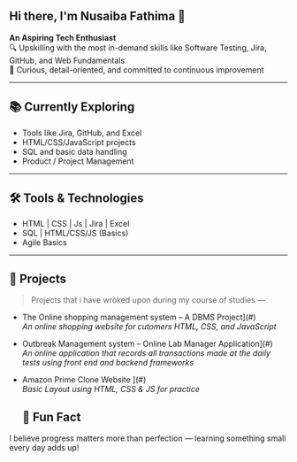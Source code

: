 ## Hi there, I'm Nusaiba Fathima 👋

**An Aspiring Tech Enthusiast**  
🔍 Upskilling with the most in-demand skills like Software Testing, Jira, GitHub, and Web Fundamentals  
🌱 Curious, detail-oriented, and committed to continuous improvement

---

## 📚 Currently Exploring
- Tools like Jira, GitHub, and Excel
- HTML/CSS/JavaScript projects
- SQL and basic data handling
- Product / Project Management 

---

## 🛠️ Tools & Technologies
- HTML | CSS | Js | Jira | Excel  
- SQL | HTML/CSS/JS (Basics)
- Agile Basics

---

## 📂 Projects
> Projects that i have wroked upon during my course of studies —

 - The Online shopping management system – A DBMS Project](#)  
  *An online shopping website for cutomers HTML, CSS, and JavaScript*
 - Outbreak Management system – Online Lab Manager Application](#)  
  *An online application that records all transactions made at the daily tests using front end and backend frameworks*
-  Amazon Prime Clone Website ](#)  
  *Basic Layout using HTML, CSS & JS for practice*

   ## 🧠 Fun Fact
I believe progress matters more than perfection — learning something small every day adds up!

